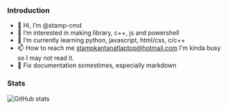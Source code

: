 ### Introduction
- 👋 Hi, I’m @stamp-cmd
- 👀 I’m interested in making library, c++, js and powershell
- 🌱 I’m currently learning python, javascript, html/css, c/c++
- 📫 How to reach me stampkantanatlaptop@hotmail.com I'm kinda busy so I may not read it.
- 📄 Fix documentation somestimes, especially markdown


### Stats
![GitHub stats](https://github-readme-stats.vercel.app/api?username=stamp-cmd&show_icons=true)
<!---
stamp-cmd/stamp-cmd is a ✨ special ✨ repository because its `README.md` (this file) appears on your GitHub profile.
You can click the Preview link to take a look at your changes.
--->

